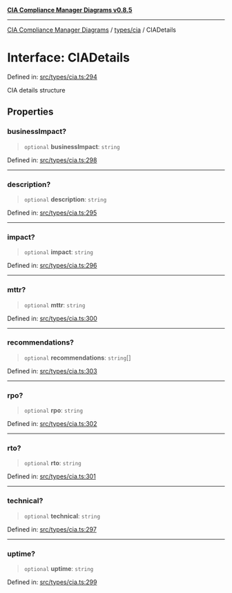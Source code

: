 [**CIA Compliance Manager Diagrams v0.8.5**](../../../README.md)

***

[CIA Compliance Manager Diagrams](../../../modules.md) / [types/cia](../README.md) / CIADetails

# Interface: CIADetails

Defined in: [src/types/cia.ts:294](https://github.com/Hack23/cia-compliance-manager/blob/3ae0301247f765ba03c8c0fe645db4718bb8af76/src/types/cia.ts#L294)

CIA details structure

## Properties

### businessImpact?

> `optional` **businessImpact**: `string`

Defined in: [src/types/cia.ts:298](https://github.com/Hack23/cia-compliance-manager/blob/3ae0301247f765ba03c8c0fe645db4718bb8af76/src/types/cia.ts#L298)

***

### description?

> `optional` **description**: `string`

Defined in: [src/types/cia.ts:295](https://github.com/Hack23/cia-compliance-manager/blob/3ae0301247f765ba03c8c0fe645db4718bb8af76/src/types/cia.ts#L295)

***

### impact?

> `optional` **impact**: `string`

Defined in: [src/types/cia.ts:296](https://github.com/Hack23/cia-compliance-manager/blob/3ae0301247f765ba03c8c0fe645db4718bb8af76/src/types/cia.ts#L296)

***

### mttr?

> `optional` **mttr**: `string`

Defined in: [src/types/cia.ts:300](https://github.com/Hack23/cia-compliance-manager/blob/3ae0301247f765ba03c8c0fe645db4718bb8af76/src/types/cia.ts#L300)

***

### recommendations?

> `optional` **recommendations**: `string`[]

Defined in: [src/types/cia.ts:303](https://github.com/Hack23/cia-compliance-manager/blob/3ae0301247f765ba03c8c0fe645db4718bb8af76/src/types/cia.ts#L303)

***

### rpo?

> `optional` **rpo**: `string`

Defined in: [src/types/cia.ts:302](https://github.com/Hack23/cia-compliance-manager/blob/3ae0301247f765ba03c8c0fe645db4718bb8af76/src/types/cia.ts#L302)

***

### rto?

> `optional` **rto**: `string`

Defined in: [src/types/cia.ts:301](https://github.com/Hack23/cia-compliance-manager/blob/3ae0301247f765ba03c8c0fe645db4718bb8af76/src/types/cia.ts#L301)

***

### technical?

> `optional` **technical**: `string`

Defined in: [src/types/cia.ts:297](https://github.com/Hack23/cia-compliance-manager/blob/3ae0301247f765ba03c8c0fe645db4718bb8af76/src/types/cia.ts#L297)

***

### uptime?

> `optional` **uptime**: `string`

Defined in: [src/types/cia.ts:299](https://github.com/Hack23/cia-compliance-manager/blob/3ae0301247f765ba03c8c0fe645db4718bb8af76/src/types/cia.ts#L299)

